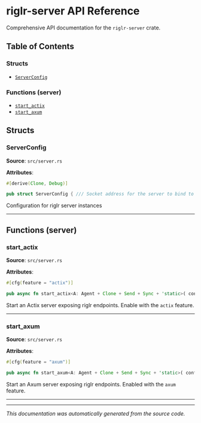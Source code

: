 # riglr-server API Reference

Comprehensive API documentation for the `riglr-server` crate.

## Table of Contents

### Structs

- [`ServerConfig`](#serverconfig)

### Functions (server)

- [`start_actix`](#start_actix)
- [`start_axum`](#start_axum)

## Structs

### ServerConfig

**Source**: `src/server.rs`

**Attributes**:
```rust
#[derive(Clone, Debug)]
```

```rust
pub struct ServerConfig { /// Socket address for the server to bind to pub addr: SocketAddr, /// RPC configuration for blockchain interactions pub rpc: RpcConfig, }
```

Configuration for riglr server instances

---

## Functions (server)

### start_actix

**Source**: `src/server.rs`

**Attributes**:
```rust
#[cfg(feature = "actix")]
```

```rust
pub async fn start_actix<A: Agent + Clone + Send + Sync + 'static>( config: ServerConfig, agent: A, signer_factory: Arc<dyn SignerFactory>, ) -> anyhow::Result<()>
```

Start an Actix server exposing riglr endpoints. Enable with the `actix` feature.

---

### start_axum

**Source**: `src/server.rs`

**Attributes**:
```rust
#[cfg(feature = "axum")]
```

```rust
pub async fn start_axum<A: Agent + Clone + Send + Sync + 'static>( config: ServerConfig, agent: A, signer_factory: Arc<dyn SignerFactory>, ) -> anyhow::Result<()>
```

Start an Axum server exposing riglr endpoints. Enabled with the `axum` feature.

---


---

*This documentation was automatically generated from the source code.*